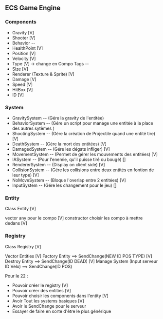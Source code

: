 ## ECS Game Engine

### Components

- Gravity [V]
- Shooter [V]
- Behavior -<Advanced>-
- HealthPoint [V]
- Position [V]
- Velocity [V]
- Type [V] -> change en Compo Tags -<Advanced>-
- Size [V]
- Renderer (Texture & Sprite) [V]
- Damage [V]
- Speed [V]
- HitBox [V]
- ID [V]

### System

- GravitySystem -<Advanced>- (Gére la gravity de l'entitée)
- BehaviorSystem -<Advanced>- (Gére un script pour manage une entitée à la place des autres sytèmes )
- ShootingSystem -<Basic>- (Gére la création de Projectile quand une entité tire) [V]
- DeathSystem -<Basic>- (Gére la mort des entitées) [V]
- DamagedSystem -<Basic>- (Gére les dégats infliger) [V]
- MovementSystem -<Basic>- (Permet de gérer les mouvements des entitées) [V]
- IASystem -<Basic>- (Pour l'enemie, qu'il puisse tiré ou bougé) []
- RendererSystem -<Basic>- (Display on client side) [V]
- CollisionSystem -<Basic>- (Gére les collisions entre deux entités en fontion de leur type) [V]
- NoMoveSystem -<Basic>- (Bloque l'overlap entre 2 entitées) [V]
- InputSystem -<Advanced>- (Gére les changement pour le jeu) []

### Entity

Class Entity [V]

vector any pour le compo [V]
constructor choisir les compo à mettre dedans [V]

### Registry

Class Registry [V]

Vector Entities [V]
Factory Entity ==> SendChange(NEW ID POS TYPE) [V]
Destroy Entity ==> SendChange(ID DEAD) [V]
Manage System (Input serveur ID Velo) ==> SendChange(ID POS)

Pour le 22 :
- Pouvoir créer le registry [V]
- Pouvoir créer des entities [V]
- Pouvoir choisir les components dans l'entity [V]
- Avoir Tout les systems basiques [V]
- Avoir le SendChange pour le serveur
- Essayer de faire en sorte d'être le plus générique
